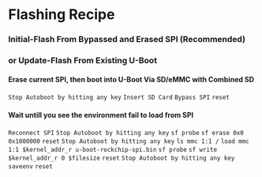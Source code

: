 # Flashing Recipe
### Initial-Flash From Bypassed and Erased SPI (Recommended)
### or Update-Flash From Existing U-Boot
#### Erase current SPI, then boot into U-Boot Via SD/eMMC with Combined SD
`Stop Autoboot by hitting any key`
`Insert SD Card`
`Bypass SPI`
`reset`
#### Wait untill you see the environment fail to load from SPI
`Reconnect SPI`
`Stop Autoboot by hitting any key`
`sf probe`
`sf erase 0x0 0x1000000`
`reset`
`Stop Autoboot by hitting any key`
`ls mmc 1:1 /`
`load mmc 1:1 $kernel_addr_r u-boot-rockchip-spi.bin`
`sf probe`
`sf write $kernel_addr_r 0 $filesize`
`reset`
`Stop Autoboot by hitting any key`
`saveenv`
`reset`
